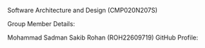 Software Architecture and Design (CMP020N207S)

Group Member Details:

Mohammad Sadman Sakib Rohan (ROH22609719) GitHub Profile: 


